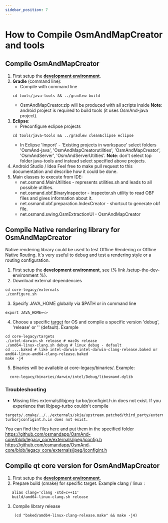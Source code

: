 ```yaml
---
sidebar_position: 7
---
```


# How to Compile OsmAndMapCreator and tools


## Compile OsmAndMapCreator
1. First setup the **[development environment](setup-the-dev-environment.md)**.
2. **Gradle** (command line):
    - Compile with command line 
    ```
    cd tools/java-tools && ../gradlew build
    ```
    - OsmAndMapCreator.zip will be produced with all scripts inside
    **Note**: android project is required to build tools (it uses OsmAnd-java project).
3. **Eclipse**:
    - Preconfigure eclipse projects
    ```
    cd tools/java-tools && ../gradlew cleanEclipse eclipse
    ```
    - In Eclipse 'Import' - 'Existing projects in workspace' select folders 'OsmAnd-java', 'OsmAndMapCreatorutilities', 'OsmAndMapCreator', 'OsmAndServer', 'OsmAndServerUtilties'.
    **Note**: don't select top folder java-tools and instead select specified above projects.    
4. Android Studio / Idea
    Feel free to make pull request to this documentation and describe how it could be done.
5. Main classes to execute from IDE:
   - net.osmand.MainUtilities - represents utilities.sh and leads to all possible utilties.
   - net.osmand.obf.BinaryInspector - inspector.sh utility to read OBF files and gives information about it.
   - net.osmand.obf.preparation.IndexCreator - shortcut to generate obf file.
   - net.osmand.swing.OsmExtractionUI - OsmAndMapCreator
   
## Compile Native rendering library for OsmAndMapCreator
Native rendering library could be used to test Offline Rendering or Offline Native Routing. It's very useful to debug and test a rendering style or a routing configuration.

1. First setup the **development environment**, see {% link /setup-the-dev-environment %}.
2. Download external dependencies
 ```
 cd core-legacy/externals
 ./configure.sh
 ```
3. Specify JAVA_HOME globally via $PATH or in command line 
  ```
  export JAVA_HOME=<>
  ```
4. Choose a specific [target](https://github.com/osmandapp/OsmAnd-core/tree/legacy_core/targets) for OS and compile a specific version 'debug', 'release' or '' (default). Example
  ```
  cd core-legacy/targets
  ./intel-darwin.sh release # macOs release
  ./amd64-linux-clang.sh debug # linux debug - default
  cd ....baked # like intel-darwin-intel-darwin-clang-release.baked or amd64-linux-amd64-clang-release.baked
  make -j4
  ```
5. Binaries will be available at core-legacy/binaries/.
Example:
  ```
    core-legacy/binaries/darwin/intel/Debug/libosmand.dylib
  ```

### Troubleshooting 
- Missing files externals/libjpeg-turbo/jconfigint.h.in does not exist.
If you experience that libjpeg-turbo couldn't compile
```
targets/.cmake/../../externals/skia/upstream.patched/third_party/externals/libjpeg-turbo/jconfigint.h.in does not exist.
```
You can find the files here and put them in the specified folder
https://github.com/osmandapp/OsmAnd-core/blob/legacy_core/externals/jpeg/jconfig.h
https://github.com/osmandapp/OsmAnd-core/blob/legacy_core/externals/jpeg/jconfigint.h

## Compile qt core version for OsmAndMapCreator
1. First setup the **[development environment](setup-the-dev-environment.md)**.
2. Prepare build (cmake) for specific target. Example clang / linux :
```
   alias clang='clang -std=c++11'
   build/amd64-linux-clang.sh release
```
3. Compile library release
```
    (cd "baked/amd64-linux-clang-release.make" && make -j4)
```

